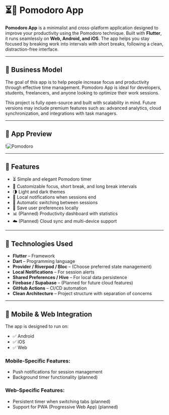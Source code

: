 # ⏳🍅 Pomodoro App

**Pomodoro App** is a minimalist and cross-platform application designed to improve your productivity using the Pomodoro technique. Built with **Flutter**, it runs seamlessly on **Web, Android, and iOS**. The app helps you stay focused by breaking work into intervals with short breaks, following a clean, distraction-free interface.

---

## 💼 Business Model

The goal of this app is to help people increase focus and productivity through effective time management. Pomodoro App is ideal for developers, students, freelancers, and anyone looking to optimize their work sessions.

This project is fully open-source and built with scalability in mind. Future versions may include premium features such as: advanced analytics, cloud synchronization, and integrations with task managers.

---

## 📱 App Preview

!![Pomodoro](https://github.com/user-attachments/assets/198760a5-4ea5-4f90-b10e-098447aa04ea)

---

## 🚀 Features

- ⏳ Simple and elegant Pomodoro timer
- 🔄 Customizable focus, short break, and long break intervals
- 🌗 Light and dark themes
- 🔔 Local notifications when sessions end
- 🔄 Automatic switching between sessions
- 💾 Save user preferences locally
- 📊 (Planned) Productivity dashboard with statistics
- ☁️ (Planned) Cloud sync and multi-device support

---

## 🧠 Technologies Used

- **Flutter** – Framework
- **Dart** – Programming language
- **Provider / Riverpod / Bloc** – (Choose preferred state management)
- **Local Notifications** – For session alerts
- **Shared Preferences / Hive** – For local data persistence
- **Firebase / Supabase** – (Planned for future cloud features)
- **GitHub Actions** – CI/CD automation
- **Clean Architecture** – Project structure with separation of concerns

---

## 📲 Mobile & Web Integration

The app is designed to run on:

- ✅ Android
- ✅ iOS
- ✅ Web

### Mobile-Specific Features:
- Push notifications for session management
- Background timer functionality (planned)

### Web-Specific Features:
- Persistent timer when switching tabs (planned)
- Support for PWA (Progressive Web App) (planned)
